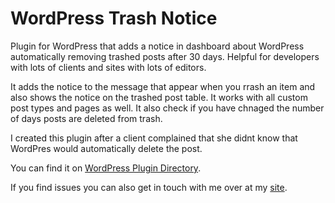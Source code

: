# WordPress Trash Notice
Plugin for WordPress that adds a notice in dashboard about WordPress automatically removing trashed posts after 30 days. Helpful for developers with lots of clients and sites with lots of editors.

It adds the notice to the message that appear when you rrash an item and also shows the notice on the trashed post table. It works with all custom post types and pages as well. It also check if you have chnaged the number of days posts are deleted from trash.

I created this plugin after a client complained that she didnt know that WordPres would automatically delete the post.

You can find it on [WordPress Plugin Directory](https://wordpress.org/plugins/trash-notice/).

If you find issues you can also get in touch with me over at my [site](https://saadibrahim.com/).